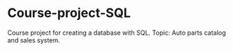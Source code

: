 # Course-project-SQL
Course project for creating a database with SQL. Topic: Auto parts catalog and sales system.
